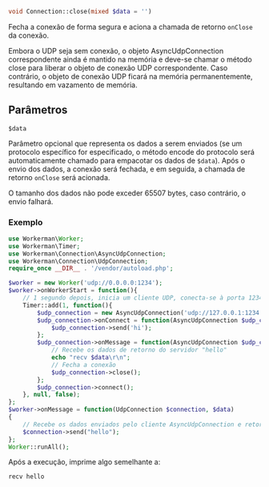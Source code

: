 ```php
void Connection::close(mixed $data = '')
```

Fecha a conexão de forma segura e aciona a chamada de retorno `onClose` da conexão.

Embora o UDP seja sem conexão, o objeto AsyncUdpConnection correspondente ainda é mantido na memória e deve-se chamar o método close para liberar o objeto de conexão UDP correspondente. Caso contrário, o objeto de conexão UDP ficará na memória permanentemente, resultando em vazamento de memória.

## Parâmetros

``` $data ```

Parâmetro opcional que representa os dados a serem enviados (se um protocolo específico for especificado, o método encode do protocolo será automaticamente chamado para empacotar os dados de `$data`). Após o envio dos dados, a conexão será fechada, e em seguida, a chamada de retorno `onClose` será acionada.

O tamanho dos dados não pode exceder 65507 bytes, caso contrário, o envio falhará.

### Exemplo

```php
use Workerman\Worker;
use Workerman\Timer;
use Workerman\Connection\AsyncUdpConnection;
use Workerman\Connection\UdpConnection;
require_once __DIR__ . '/vendor/autoload.php';

$worker = new Worker('udp://0.0.0.0:1234');
$worker->onWorkerStart = function(){
    // 1 segundo depois, inicia um cliente UDP, conecta-se à porta 1234 e envia a string "hi"
    Timer::add(1, function(){
        $udp_connection = new AsyncUdpConnection('udp://127.0.0.1:1234');
        $udp_connection->onConnect = function(AsyncUdpConnection $udp_connection){
            $udp_connection->send('hi');
        };
        $udp_connection->onMessage = function(AsyncUdpConnection $udp_connection, $data){
            // Recebe os dados de retorno do servidor "hello"
            echo "recv $data\r\n";
            // Fecha a conexão
            $udp_connection->close();
        };
        $udp_connection->connect();
    }, null, false);
};
$worker->onMessage = function(UdpConnection $connection, $data)
{
    // Recebe os dados enviados pelo cliente AsyncUdpConnection e retorna a string "hello"
    $connection->send("hello");
};
Worker::runAll();             
```

Após a execução, imprime algo semelhante a:
```
recv hello
```
